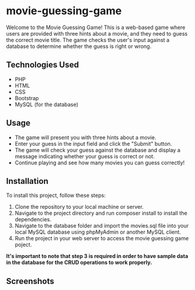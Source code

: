 # movie-guessing-game

Welcome to the Movie Guessing Game! This is a web-based game where users are provided with three hints about a movie, and they need to guess the correct movie title. The game checks the user's input against a database to determine whether the guess is right or wrong.    
## Technologies Used
- PHP
- HTML
- CSS
- Bootstrap
- MySQL (for the database)

## Usage
- The game will present you with three hints about a movie.
- Enter your guess in the input field and click the "Submit" button. 
- The game will check your guess against the database and display a message indicating whether your guess is correct or not.
- Continue playing and see how many movies you can guess correctly!

## Installation  
To install this project, follow these steps:
1. Clone the repository to your local machine or server.
2. Navigate to the project directory and run composer install to install the dependencies.
3. Navigate to the database folder and import the movies.sql file into your local MySQL database using phpMyAdmin or another MySQL client.
4. Run the project in your web server to access the movie guessing game poject.


**It's important to note that step 3 is required in order to have sample data in the database for the CRUD operations to work properly.**

## Screenshots

